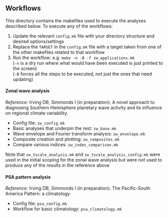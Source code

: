 ## Workflows

This directory contains the makefiles used to execute the analyses described below.
To execute any of the workflows:  

1. Update the relevant `config.mk` file with your directory structure and desired options/settings
2. Replace the `TARGET` in the `config.mk` file with a target taken from one of the other
makefiles related to that workflow
3. Run the workflow: e.g. `make -n -B -f zw_applications.mk`  
(`-n` is a dry run where what would have been executed is just printed to the screen)  
(`-B` forces all the steps to be executed, not just the ones that need updating)  

#### Zonal wave analysis

*Reference:* Irving DB, Simmonds I (in preparation).
A novel approach to diagnosing Southern Hemisphere planetary wave activity and its influence on regional climate variability.

* Config file: `zw_config.mk`
* Basic analyses that underpin the rest: `zw_base.mk`
* Wave envelope and Fourier transform analysis: `zw_envelope.mk`
* Composite creation and plotting: `zw_composites.mk`
* Compare various indices: `zw_index_comparison.mk`

Note that `zw_tscale_analysis.mk` and `zw_tscale_analysis_config.mk`
were used in the initial scoping for the zonal wave analysis
but were not used to produce any of the results in the reference above

#### PSA pattern analysis

*Reference:* Irving DB, Simmonds I (in preparation).
The Pacific-South America Pattern: a climatology

* Config file: `psa_config.mk`
* Workflow for basic climatology: `psa_climatology.mk`

